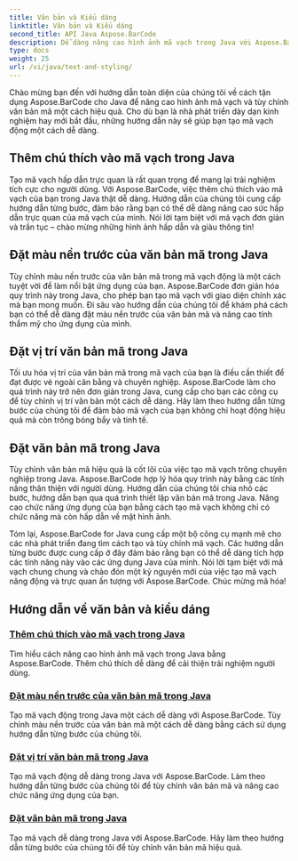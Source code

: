 ```yaml
---
title: Văn bản và Kiểu dáng
linktitle: Văn bản và Kiểu dáng
second_title: API Java Aspose.BarCode
description: Dễ dàng nâng cao hình ảnh mã vạch trong Java với Aspose.BarCode. Tìm hiểu cách thêm chú thích để cải thiện trải nghiệm người dùng. Tùy chỉnh văn bản mã trong mã vạch động.
type: docs
weight: 25
url: /vi/java/text-and-styling/
---
```


Chào mừng bạn đến với hướng dẫn toàn diện của chúng tôi về cách tận dụng Aspose.BarCode cho Java để nâng cao hình ảnh mã vạch và tùy chỉnh văn bản mã một cách hiệu quả. Cho dù bạn là nhà phát triển dày dạn kinh nghiệm hay mới bắt đầu, những hướng dẫn này sẽ giúp bạn tạo mã vạch động một cách dễ dàng.

## Thêm chú thích vào mã vạch trong Java

Tạo mã vạch hấp dẫn trực quan là rất quan trọng để mang lại trải nghiệm tích cực cho người dùng. Với Aspose.BarCode, việc thêm chú thích vào mã vạch của bạn trong Java thật dễ dàng. Hướng dẫn của chúng tôi cung cấp hướng dẫn từng bước, đảm bảo rằng bạn có thể dễ dàng nâng cao sức hấp dẫn trực quan của mã vạch của mình. Nói lời tạm biệt với mã vạch đơn giản và trần tục – chào mừng những hình ảnh hấp dẫn và giàu thông tin!

## Đặt màu nền trước của văn bản mã trong Java

Tùy chỉnh màu nền trước của văn bản mã trong mã vạch động là một cách tuyệt vời để làm nổi bật ứng dụng của bạn. Aspose.BarCode đơn giản hóa quy trình này trong Java, cho phép bạn tạo mã vạch với giao diện chính xác mà bạn mong muốn. Đi sâu vào hướng dẫn của chúng tôi để khám phá cách bạn có thể dễ dàng đặt màu nền trước của văn bản mã và nâng cao tính thẩm mỹ cho ứng dụng của mình.

## Đặt vị trí văn bản mã trong Java

Tối ưu hóa vị trí của văn bản mã trong mã vạch của bạn là điều cần thiết để đạt được vẻ ngoài cân bằng và chuyên nghiệp. Aspose.BarCode làm cho quá trình này trở nên đơn giản trong Java, cung cấp cho bạn các công cụ để tùy chỉnh vị trí văn bản một cách dễ dàng. Hãy làm theo hướng dẫn từng bước của chúng tôi để đảm bảo mã vạch của bạn không chỉ hoạt động hiệu quả mà còn trông bóng bẩy và tinh tế.

## Đặt văn bản mã trong Java

Tùy chỉnh văn bản mã hiệu quả là cốt lõi của việc tạo mã vạch trông chuyên nghiệp trong Java. Aspose.BarCode hợp lý hóa quy trình này bằng các tính năng thân thiện với người dùng. Hướng dẫn của chúng tôi chia nhỏ các bước, hướng dẫn bạn qua quá trình thiết lập văn bản mã trong Java. Nâng cao chức năng ứng dụng của bạn bằng cách tạo mã vạch không chỉ có chức năng mà còn hấp dẫn về mặt hình ảnh.

Tóm lại, Aspose.BarCode for Java cung cấp một bộ công cụ mạnh mẽ cho các nhà phát triển đang tìm cách tạo và tùy chỉnh mã vạch. Các hướng dẫn từng bước được cung cấp ở đây đảm bảo rằng bạn có thể dễ dàng tích hợp các tính năng này vào các ứng dụng Java của mình. Nói lời tạm biệt với mã vạch chung chung và chào đón một kỷ nguyên mới của việc tạo mã vạch năng động và trực quan ấn tượng với Aspose.BarCode. Chúc mừng mã hóa!

## Hướng dẫn về văn bản và kiểu dáng
### [Thêm chú thích vào mã vạch trong Java](./adding-caption-barcode/)
Tìm hiểu cách nâng cao hình ảnh mã vạch trong Java bằng Aspose.BarCode. Thêm chú thích dễ dàng để cải thiện trải nghiệm người dùng.
### [Đặt màu nền trước của văn bản mã trong Java](./setting-code-text-foreground-color/)
Tạo mã vạch động trong Java một cách dễ dàng với Aspose.BarCode. Tùy chỉnh màu nền trước của văn bản mã một cách dễ dàng bằng cách sử dụng hướng dẫn từng bước của chúng tôi.
### [Đặt vị trí văn bản mã trong Java](./setting-code-text-location/)
Tạo mã vạch động dễ dàng trong Java với Aspose.BarCode. Làm theo hướng dẫn từng bước của chúng tôi để tùy chỉnh văn bản mã và nâng cao chức năng ứng dụng của bạn.
### [Đặt văn bản mã trong Java](./setting-code-text/)
Tạo mã vạch dễ dàng trong Java với Aspose.BarCode. Hãy làm theo hướng dẫn từng bước của chúng tôi để tùy chỉnh văn bản mã hiệu quả.